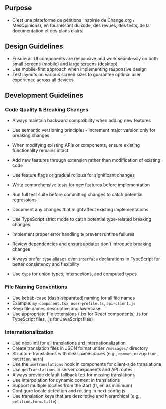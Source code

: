 
## Purpose
- C'est une plateforme de pétitions (inspirée de Change.org / MesOpinions), en fournissant du code, des revues, des tests, de la documentation et des plans clairs.


## Design Guidelines
- Ensure all UI components are responsive and work seamlessly on both small screens (mobile) and large screens (desktop)
- Use mobile-first approach when implementing responsive design
- Test layouts on various screen sizes to guarantee optimal user experience across all devices

## Development Guidelines

### Code Quality & Breaking Changes
- Always maintain backward compatibility when adding new features
- Use semantic versioning principles - increment major version only for breaking changes
- When modifying existing APIs or components, ensure existing functionality remains intact
- Add new features through extension rather than modification of existing code
- Use feature flags or gradual rollouts for significant changes
- Write comprehensive tests for new features before implementation
- Run full test suite before committing changes to catch potential regressions
- Document any changes that might affect existing implementations
- Use TypeScript strict mode to catch potential type-related breaking changes
- Implement proper error handling to prevent runtime failures
- Review dependencies and ensure updates don't introduce breaking changes

- Always prefer `type` aliases over `interface` declarations in TypeScript for better consistency and flexibility
- Use `type` for union types, intersections, and computed types

### File Naming Conventions
- Use kebab-case (dash-separated) naming for all file names
- Example: `my-component.tsx`, `user-profile.ts`, `api-client.js`
- Keep file names descriptive and lowercase
- Use appropriate file extensions (.tsx for React components, .ts for TypeScript files, .js for JavaScript files)

### Internationalization
- Use next-intl for all translations and internationalization
- Create translation files in JSON format under `/messages/` directory
- Structure translations with clear namespaces (e.g., `common`, `navigation`, `petition`, `auth`)
- Use the `useTranslations` hook in components for client-side translations
- Use `getTranslations` in server components and API routes
- Always provide default fallback text for missing translations
- Use interpolation for dynamic content in translations
- Support multiple locales from the start (fr, en as minimum)
- Configure locale detection and routing in next.config.js
- Use translation keys that are descriptive and hierarchical (e.g., `petition.form.title`)